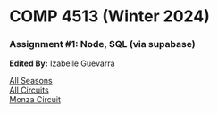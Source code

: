 # COMP 4513 (Winter 2024)
### Assignment #1: Node, SQL (via supabase)

**Edited By:** Izabelle Guevarra

[All Seasons](https://w2024-assign1-8plk.onrender.com/api/seasons) </br>
[All Circuits](https://w2024-assign1-8plk.onrender.com/api/circuits) </br>
[Monza Circuit](https://w2024-assign1-8plk.onrender.com/api/circuits/monza)
  
